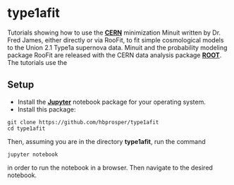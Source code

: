 # type1afit
Tutorials showing how to use the __[CERN](http://home.cern/)__
minimization Minuit written by Dr. Fred James, either directly or via
RooFit, to fit simple cosmological models to the Union 2.1 Type1a
supernova data. Minuit and the probability modeling package RooFit are
released with the CERN data analysis package
__[ROOT](http://root.cern.ch)__. The tutorials use the 

## Setup

   * Install the
__[Jupyter](https://root.cern.ch/root-has-its-jupyter-kernel)__ notebook package for
your operating system.
   * Install this package:
```
git clone https://github.com/hbprosper/type1afit
cd type1afit
```
Then, assuming you are in the directory __type1afit__, run the command
```
jupyter notebook
```
in order to run the notebook in a browser. Then navigate to the
desired notebook.
